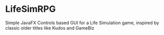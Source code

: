 # LifeSimRPG
Simple JavaFX Controls based GUI for a Life Simulation game, inspired by classic older titles like Kudos and GameBiz
